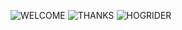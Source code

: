![WELCOME]([https://media.discordapp.net/attachments/1134513701479776297/1192859683703226399/DungeonUnlimited1.jpg](https://media.discordapp.net/attachments/1134513701479776297/1192859683703226399/DungeonUnlimited1.jpg?ex=67659426&is=676442a6&hm=2740e93b815d0ed88678b4913c7ca12bd0659acac08705f252f3c5ec2536e9f9&=&format=webp&width=862&height=754))
![THANKS]([https://media.discordapp.net/attachments/1134513701479776297/1184607437563629739/thanksforplaying.jpg](https://media.discordapp.net/attachments/1134513701479776297/1184607437563629739/thanksforplaying.jpg?ex=6765e126&is=67648fa6&hm=bf08de71caadac5bd69b787eaa9aacb066bbb717fd1a7e7ac6bd949103305162&=&format=webp&width=862&height=754))
![HOGRIDER]([https://media.discordapp.net/attachments/1134513701479776297/1136104024999989248/Havefun.jpg](https://media.discordapp.net/attachments/1134513701479776297/1136104024999989248/Havefun.jpg?ex=67656d13&is=67641b93&hm=0da9a52de20bb36dd7a78047edd72f3f198ef3cd6eddd566957a1de58b49b3f3&=&format=webp&width=862&height=754))
